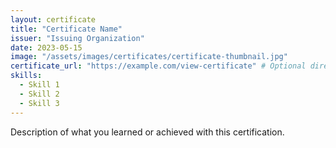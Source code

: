```yaml
---
layout: certificate
title: "Certificate Name"
issuer: "Issuing Organization"
date: 2023-05-15
image: "/assets/images/certificates/certificate-thumbnail.jpg"
certificate_url: "https://example.com/view-certificate" # Optional direct link to certificate
skills:
  - Skill 1
  - Skill 2
  - Skill 3
---
```


Description of what you learned or achieved with this certification.